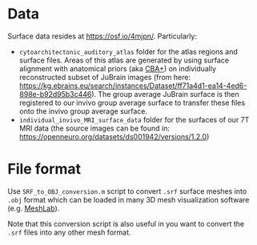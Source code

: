 # Data
Surface data resides at <https://osf.io/4mjpn/>. Particularly:
- `cytoarchitectonic_auditory_atlas` folder for the atlas regions and surface files. Areas of this atlas are generated by using surface alignment with anatomical priors (aka [CBA+](resources/CBAplus_steps/README.md)) on individually reconstructed subset of JuBrain images (from here: <https://kg.ebrains.eu/search/instances/Dataset/ff71a4d1-ea14-4ed6-898e-b92d95b3c446>). The group average JuBrain surface is then registered to our invivo group average surface to transfer these files onto the invivo group average surface.
- `individual_invivo_MRI_surface_data` folder for the surfaces of our 7T MRI data (the source images can be found in: <https://openneuro.org/datasets/ds001942/versions/1.2.0>)


# File format
Use `SRF_to_OBJ_conversion.m` script to convert `.srf` surface meshes into `.obj` format which can be loaded in many 3D mesh visualization software (e.g. [MeshLab](https://www.meshlab.net/)).

Note that this conversion script is also useful in you want to convert the `.srf` files into any other mesh format.
